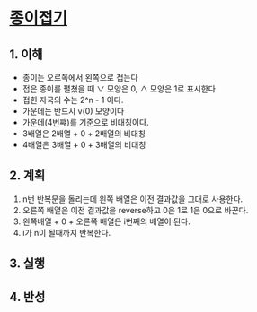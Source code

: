 # [종이접기](https://programmers.co.kr/learn/courses/30/lessons/62049)

## 1. 이해

- 종이는 오르쪽에서 왼쪽으로 접는다
- 접은 종이를 펼쳤을 때 ∨ 모양은 0, ∧ 모양은 1로 표시한다
- 접힌 자국의 수는 2^n - 1 이다.
- 가운데는 반드시 v(0) 모양이다
- 가운데(4번쨰)를 기준으로 비대칭이다.
- 3배열은 2배열 + 0 + 2배열의 비대칭
- 4배열은 3배열 + 0 + 3배열의 비대칭

## 2. 계획

1. n번 반복문을 돌리는데 왼쪽 배열은 이전 결과값을 그대로 사용한다.
2. 오른쪽 배열은 이전 결과값을 reverse하고 0은 1로 1은 0으로 바꾼다.
3. 왼쪽배열 + 0 + 오른쪽 배열은 i번째의 배열이 된다.
4. i가 n이 될때까지 반복한다.

## 3. 실행

## 4. 반성
